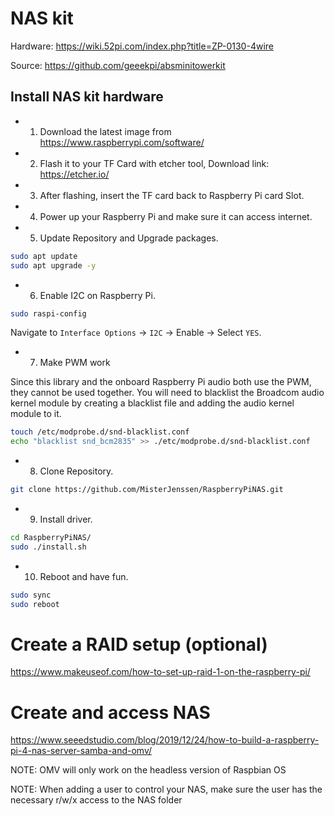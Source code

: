 # NAS kit
Hardware: https://wiki.52pi.com/index.php?title=ZP-0130-4wire

Source: https://github.com/geeekpi/absminitowerkit

## Install NAS kit hardware
* 1. Download the latest image from https://www.raspberrypi.com/software/
* 2. Flash it to your TF Card with etcher tool, Download link: https://etcher.io/
* 3. After flashing, insert the TF card back to Raspberry Pi card Slot.
* 4. Power up your Raspberry Pi and make sure it can access internet.
* 5. Update Repository and Upgrade packages.
```bash
sudo apt update 
sudo apt upgrade -y 
```
* 6. Enable I2C on Raspberry Pi.
```bash
sudo raspi-config
```
Navigate to `Interface Options` -> `I2C` -> Enable -> Select `YES`. 

* 7. Make PWM work

Since this library and the onboard Raspberry Pi audio both use the PWM, they cannot be used together. You will need to blacklist the Broadcom audio kernel module by creating a blacklist file and adding the audio kernel module to it.
```bash
touch /etc/modprobe.d/snd-blacklist.conf
echo "blacklist snd_bcm2835" >> ./etc/modprobe.d/snd-blacklist.conf
```

* 8. Clone Repository.
```bash
git clone https://github.com/MisterJenssen/RaspberryPiNAS.git
```
* 9. Install driver.
```bash
cd RaspberryPiNAS/
sudo ./install.sh
```
* 10. Reboot and have fun.
```bash
sudo sync
sudo reboot
```

# Create a RAID setup (optional)
https://www.makeuseof.com/how-to-set-up-raid-1-on-the-raspberry-pi/

# Create and access NAS
https://www.seeedstudio.com/blog/2019/12/24/how-to-build-a-raspberry-pi-4-nas-server-samba-and-omv/

NOTE: OMV will only work on the headless version of Raspbian OS

NOTE: When adding a user to control your NAS, make sure the user has the necessary r/w/x access to the NAS folder
